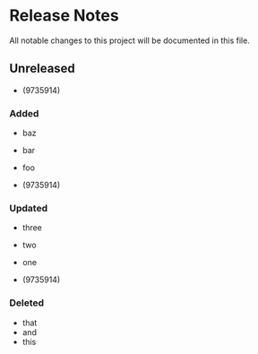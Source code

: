 # Release Notes

All notable changes to this project will be documented in this file.

## Unreleased

-  (9735914)
### Added
- baz
- bar
- foo

-  (9735914)
### Updated
- three
- two
- one

-  (9735914)
### Deleted
- that
- and
- this

